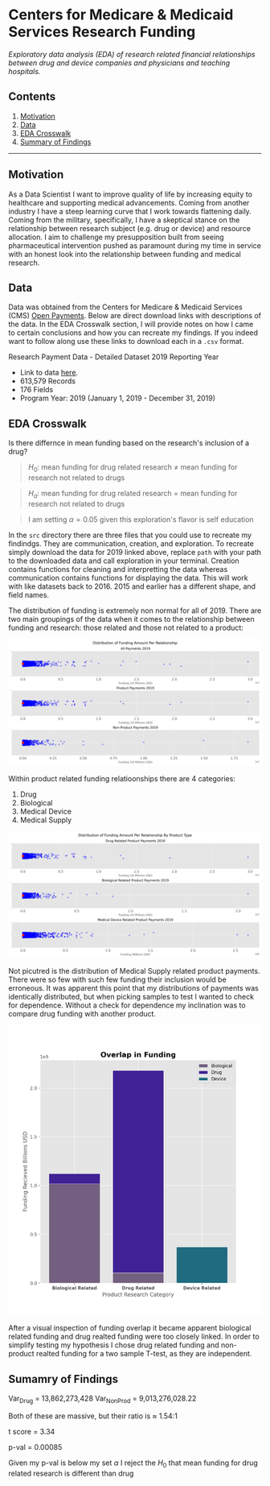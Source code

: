 # Centers for Medicare & Medicaid Services Research Funding

*Exploratory data analysis (EDA) of research related financial relationships between drug and device companies and physicians and teaching hospitals.*

## Contents
 
1. [Motivation](#Motivation)
2. [Data](#Data)
3. [EDA Crosswalk](#EDA)
4. [Summary of Findings](#Summary)

-------

## <a name="Motivation">Motivation</a>

As a Data Scientist I want to improve quality of life by increasing equity to healthcare and supporting medical advancements. Coming from another industry I have a steep learning curve that I work towards flattening daily. Coming from the military, specifically, I have a skeptical stance on the relationship between research subject (e.g. drug or device) and resource allocation. I aim to challenge my presupposition built from seeing pharmaceutical intervention pushed as paramount during my time in service with an honest look into the relationship between funding and medical research.

## <a name="Data">Data</a>

Data was obtained from the Centers for Medicare & Medicaid Services (CMS) [Open Payments](https://openpaymentsdata.cms.gov/about). Below are direct download links with descriptions of the data. In the EDA Crosswalk section, I will provide notes on how I came to certain conclusions and how you can recreate my findings. If you indeed want to follow along use these links to download each in a `.csv` format.

Research Payment Data - Detailed Dataset 2019 Reporting Year
* Link to data [here](https://openpaymentsdata.cms.gov/dataset/Research-Payment-Data-Detailed-Dataset-2019-Report/cghb-i8te).
* 613,579 Records
* 176 Fields
* Program Year: 2019 (January 1, 2019 - December 31, 2019)

## <a name="EDA">EDA Crosswalk</a>

Is there differnce in mean funding based on the research's inclusion of a drug?

> $H_0$: mean funding for drug related research $\ne$ mean funding for research not related to drugs

> $H_a$: mean funding for drug related research = mean funding for research not related to drugs

> I am setting $\alpha = 0.05$ given this exploration's flavor is self education

In the `src` directory there are three files that you could use to recreate my findindgs. They are communication, creation, and exploration. To recreate simply download the data for 2019 linked above, replace `path` with your path to the downloaded data and call exploration in your terminal. Creation contains functions for cleaning and interpretting the data whereas communication contains functions for displaying the data. This will work with like datasets back to 2016. 2015 and earlier has a different shape, and field names.

The distribution of funding is extremely non normal for all of 2019. There are two main groupings of the data when it comes to the relationship between funding and research: those related and those not related to a product:

![Distribution of Funding Amount per Relationship](images/Dist_Fund_1.png)

Within product related funding relatioonships there are 4 categories:
1. Drug
2. Biological
3. Medical Device
4. Medical Supply

![Distribution of Funding Amount per Reltionship by Product Type](images/Dist_Fund_2.png)

Not picutred is the distribution of Medical Supply related product payments. There were so few with such few funding their inclusion would be erroneous. It was apparent this point that my distributions of payments was identically distributed, but when picking samples to test I wanted to check for dependence. Without a check for dependence my inclination was to compare drug funding with another product.

![Dependencies](images/Dependencies.png)

After a visual inspection of funding overlap it became apparent biological related funding and drug realted funding were too closely linked. In order to simplify testing my hypothesis I chose drug related funding and non-product realted funding for a two sample T-test, as they are independent.

## <a name="Summary">Sumamry of Findings</a>

Var<sub>Drug</sub> = 13,862,273,428
Var<sub>NonProd</sub> =  9,013,276,028.22

Both of these are massive, but their ratio is $\approx$ 1.54:1

t score  = 3.34

p-val = 0.00085

Given my p-val is below my set $\alpha$ I reject the $H_0$ that mean funding for drug related research is different than drug